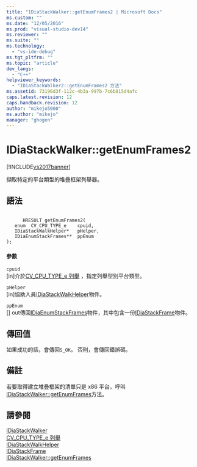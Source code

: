 ```yaml
---
title: "IDiaStackWalker::getEnumFrames2 | Microsoft Docs"
ms.custom: ""
ms.date: "12/05/2016"
ms.prod: "visual-studio-dev14"
ms.reviewer: ""
ms.suite: ""
ms.technology: 
  - "vs-ide-debug"
ms.tgt_pltfrm: ""
ms.topic: "article"
dev_langs: 
  - "C++"
helpviewer_keywords: 
  - "IDiaStackWalker2::getEnumFrames2 方法"
ms.assetid: 73196d3f-112c-4b3a-997b-7c6b815d4afc
caps.latest.revision: 12
caps.handback.revision: 12
author: "mikejo5000"
ms.author: "mikejo"
manager: "ghogen"
---
```

# IDiaStackWalker::getEnumFrames2
[!INCLUDE[vs2017banner](../../code-quality/includes/vs2017banner.md)]

擷取特定的平台類型的堆疊框架列舉器。  
  
## 語法  
  
```cpp#  
  
      HRESULT getEnumFrames2(   
   enum  CV_CPU_TYPE_e    cpuid,  
   IDiaStackWalkHelper*   pHelper,  
   IDiaEnumStackFrames**  ppEnum  
);  
```  
  
#### 參數  
 `cpuid`  
 \[in\]介於[CV\_CPU\_TYPE\_e 列舉](../../debugger/debug-interface-access/cv-cpu-type-e.md) ，指定列舉型別平台類型。  
  
 `pHelper`  
 \[in\]協助人員[IDiaStackWalkHelper](../../debugger/debug-interface-access/idiastackwalkhelper.md)物件。  
  
 `ppEnum`  
 \[\] out傳回[IDiaEnumStackFrames](../../debugger/debug-interface-access/idiaenumstackframes.md)物件，其中包含一份[IDiaStackFrame](../../debugger/debug-interface-access/idiastackframe.md)物件。  
  
## 傳回值  
 如果成功的話，會傳回`S_OK`。 否則，會傳回錯誤碼。  
  
## 備註  
 若要取得建立堆疊框架的清單只是 x86 平台，呼叫[IDiaStackWalker::getEnumFrames](../../debugger/debug-interface-access/idiastackwalker-getenumframes.md)方法。  
  
## 請參閱  
 [IDiaStackWalker](../../debugger/debug-interface-access/idiastackwalker.md)   
 [CV\_CPU\_TYPE\_e 列舉](../../debugger/debug-interface-access/cv-cpu-type-e.md)   
 [IDiaStackWalkHelper](../../debugger/debug-interface-access/idiastackwalkhelper.md)   
 [IDiaStackFrame](../../debugger/debug-interface-access/idiastackframe.md)   
 [IDiaStackWalker::getEnumFrames](../../debugger/debug-interface-access/idiastackwalker-getenumframes.md)